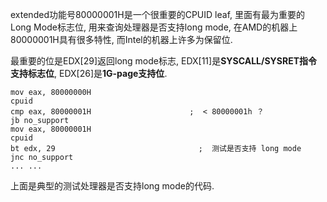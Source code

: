 extended功能号80000001H是一个很重要的CPUID leaf, 里面有最为重要的Long Mode标志位, 用来查询处理器是否支持long mode, 在AMD的机器上80000001H具有很多特性, 而Intel的机器上许多为保留位. 

最重要的位是EDX[29]返回long mode标志, EDX[11]是**SYSCALL/SYSRET指令支持标志位**, EDX[26]是**1G\-page支持位**. 

```assembly
mov eax, 80000000H
cpuid
cmp eax, 80000001H                      ;  < 80000001h ？
jb no_support
mov eax, 80000001H
cpuid
bt edx, 29                                ;  测试是否支持 long mode
jnc no_support
... ...
```

上面是典型的测试处理器是否支持long mode的代码. 